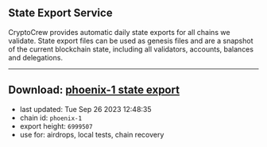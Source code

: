 ## State Export Service
CryptoCrew provides automatic daily state exports for all chains we validate. State export files can be used as genesis files and are a snapshot of the current blockchain state, including all validators, accounts, balances and delegations.

---
**Download: [phoenix-1 state export](https://dl.ccvalidators.com/SERVICE/terra2/phoenix-1_export_6999507.json)**
---

- last updated: Tue Sep 26 2023 12:48:35
- chain id: `phoenix-1`
- export height: `6999507`
- use for: airdrops, local tests, chain recovery
